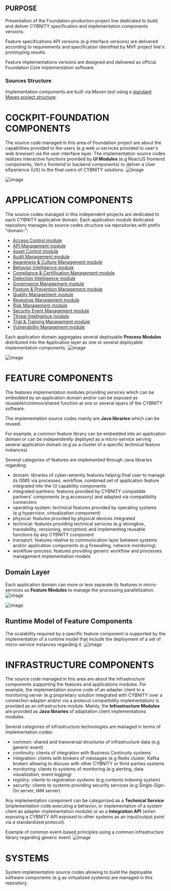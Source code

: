 ## PURPOSE
Presentation of the Foundation production project line dedicated to build and deliver CYBNITY specification and implementation components versions.

Feature specifications API versions (e.g interface versions) are delivered according to requirements and specification identified by MVF project line's prototyping results.

Feature implementations versions are designed and delivered as official Foundation Core implementation software.

### Sources Structure
Implementation components are built via Maven tool using a [standard Maven project structure](https://maven.apache.org/guides/introduction/introduction-to-the-standard-directory-layout.html).

# COCKPIT-FOUNDATION COMPONENTS
The source code managed in this area of Foundation project are about the capabilities provided to the users (e.g web ui services provided to user's web browser) via the user interface layer.
The implementation source codes realizes interactive functions provided by **UI Modules** (e.g ReactJS frontend components, Vert.x frontend or backend components) to deliver a User eXperience (UX) to the final users of CYBNITY solutions.
![image](mpp-ui-technology-stack.png)

![image](mpp-ui-systems-stack.png)

# APPLICATION COMPONENTS
The source codes managed in this independent projects are dedicated to each CYBNITY applicative domain.
Each application module dedicated repository manages its source codes structure via repositories with prefix "domain-":
- [Access Control module](https://github.com/cybnity/domain-access-control)
- [API Management module](https://github.com/cybnity/domain-api-mgt)
- [Asset Control module](https://github.com/cybnity/domain-asset-control)
- [Audit Management module](https://github.com/cybnity/domain-audit-mgt)
- [Awareness & Culture Management module](https://github.com/cybnity/domain-awareness-mgt)
- [Behavior Intelligence module](https://github.com/cybnity/domain-behavior-intelligence)
- [Compliance & Certification Management module](https://github.com/cybnity/domain-compliance-mgt)
- [Detection Intelligence module](https://github.com/cybnity/domain-detection-intelligence)
- [Governance Management module](https://github.com/cybnity/domain-governance-mgt)
- [Posture & Prevention Management module](https://github.com/cybnity/domain-posture-prevention-mgt)
- [Quality Management module](https://github.com/cybnity/domain-quality-mgt)
- [Response Management module](https://github.com/cybnity/domain-response-mgt)
- [Risk Management module](https://github.com/cybnity/domain-risk-mgt)
- [Security Event Management module](https://github.com/cybnity/domain-security-event-mgt)
- [Threat Intelligence module](https://github.com/cybnity/domain-threat-intelligence)
- [Trial & Training Management module](https://github.com/cybnity/domain-trial-training-mgt)
- [Vulnerability Management module](https://github.com/cybnity/domain-vulnerability-mgt)

Each application domain aggregates several deployable **Process Modules** distributed into the Application layer as one or several deployable implementation components.
![image](mpp-app-technology-stack.png)

![image](mpp-app-systems-stack.png)

# FEATURE COMPONENTS
The features implementation modules providing services which can be embedded by an application domain and/or can be exposed as reusable/common/shared function at one or several layers of the CYBNITY software.

The implementation source codes mainly are **Java libraries** which can be reused.

For example, a common feature library can be embedded into an application domain or can be independently deployed as a micro-service serving several application domain (e.g as a cluster of a specific technical feature instances).

Several categories of features are implemented through Java libraries regarding:
- domain: libraries of cyber-serenity features helping final user to manage its ISMS via processes, workflow, combined set of application feature integrated into the UI capability components
- integrated-partners: features provided by CYBNITY compatible partners' components (e.g accessory) and adapted via compatibility connectors
- operating-system: technical features provided by operating systems (e.g hypervisor, virtualization component)
- physical: features provided by physical devices integrated
- technical: features providing technical services (e.g strongbox, traceability, versioning, encryption) and implementing reusable functions by any CYBNITY component
- transport: features relative to communication layer between systems and/or application components (e.g firewalling, network monitoring)
- workflow-process: features providing generic workflow and processes management implementation models

## Domain Layer
Each application domain can more or less separate its features in micro-services as **Feature Modules** to manage the processing parallelization.
![image](mpp-domain-technology-stack.png)

![image](mpp-domain-systems-stack.png)

## Runtime Model of Feature Components
The scalability required by a specific feature component is supported by the implementation of a runtime model that include the deployment of a set of micro-service instances regarding it.
![image](scalable-runtime-model.png)

# INFRASTRUCTURE COMPONENTS
The source code managed in this area are about the infrastructure components supporting the features and applications modules.
For example, the implementation source code of an adapter client to a monitoring server (e.g proprietary solution integrated with CYBNITY over a connection adapter and/or via a protocol compatibility implementation) is provided as an infrastructure module.
Mainly, the **Infrastructure Modules** are provided as **Java libraries** of adaptation client implementations modules.

Several categories of infrastructure technologies are managed in terms of implementation codes:
- common: shared and transversal structures of infrastructure data (e.g generic event)
- continuity: clients of integration with Business Continuity systems
- integration: clients with brokers of messages (e.g Redis cluster, Kafka broker) allowing to discuss with other CYBNITY or third-parties systems
- monitoring: clients to systems of monitoring (e.g alerting, data visualization, event logging)
- registry: clients to registration systems (e.g contents indexing system)
- security: clients to systems providing security services (e.g Single-Sign-On server, IAM server)

Any implementation component can be categorized as a **Technical Service** (implementation code executing a behavior, or implementation of a system client as adapter implementation module) or as a **Integration API** (when exposing a CYBNITY API exposed to other systems as an input/output point via a standardized protocol).

Example of common event-based principles using a common infrastructure library regarding generic event:
![image](mvf-event-based-architecture.png)

# SYSTEMS
System implementation source codes allowing to build the deployable software components (e.g as virtualized systems) are managed in this repository.
